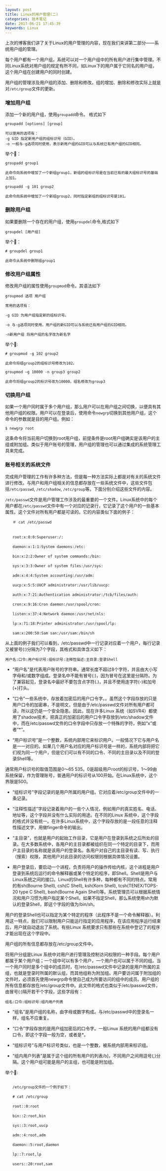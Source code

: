 ```yaml
---
layout: post
title: Linux的用户管理(二)
categories: 技术笔记
date: 2017-06-21 17:45:39
keywords: Linux
---
```



上次的博客我们讲了关于Linux的用户管理的内容，现在我们来讲第二部分——系统用户组的管理。

每个用户都有一个用户组，系统可以对一个用户组中的所有用户进行集中管理。不同Linux系统对用户组的规定有所不同，如Linux下的用户属于它同名的用户组，这个用户组在创建用户的同时创建。

用户组的管理涉及用户组的添加、删除和修改。组的增加、删除和修改实际上就是对`/etc/group`文件的更新。

### 增加用户组

添加一个新的用户组，使用`groupadd`命令。 格式如下

```
groupadd [options] [group]

可以使用的选项有： 
-g GID 指定新用户组的组标识号（GID）。
-o 一般与-g选项同时使用，表示新用户组的GID可以与系统已有用户组的GID相同。

```

<!--more-->

举个🌰：

```
groupadd group1

此命令向系统中增加了一个新组group1，新组的组标识号是在当前已有的最大组标识号的基础上加1。 

groupadd -g 101 group2

此命令向系统中增加了一个新组group2，同时指定新组的组标识号是101。 

```


### 删除用户组

如果要删除一个存在的用户组，使用`groupdel`命令,格式如下

```
groupdel [用户组]

```

举个🌰：

```
# groupdel group1

此命令从系统中删除组group1
```


### 修改用户组属性

修改用户组的属性使用`groupmod`命令。其语法如下

```
groupmod 选项 用户组

常用的选项有： 

-g GID 为用户组指定新的组标识号。

-o 与-g选项同时使用，用户组的新GID可以与系统已有用户组的GID相同。

-n新用户组 将用户组的名字改为新名字

```

举个🌰:

```
# groupmod -g 102 group2

此命令将组group2的组标识号修改为102。 

groupmod –g 10000 -n group3 group2

此命令将组group2的标识号改为10000，组名修改为group3

```

### 切换用户组

如果一个用户同时属于多个用户组，那么用户可以在用户组之间切换，以便具有其他用户组的权限。用户可以在登录后，使用命令`newgrp`切换到其他用户组，这个命令的参数就是目的用户组。例如： 

```
$ newgrp root

```

这条命令将当前用户切换到root用户组，前提条件是root用户组确实是该用户的主组或附加组。类似于用户账号的管理，用户组的管理也可以通过集成的系统管理工具来完成。

### 账号相关的系统文件

完成用户管理的工作有许多种方法，但是每一种方法实际上都是对有关的系统文件进行修改。与用户和用户组相关的信息都存放在一些系统文件中，这些文件包括`/etc/passwd`, `/etc/shadow`, `/etc/group`等。下面分别介绍这些文件的内容。

`/etc/passwd`文件是用户管理工作涉及的最重要的一个文件。Linux系统中的每个用户都在`/etc/passwd`文件中有一个对应的记录行，它记录了这个用户的一些基本属性。这个文件对所有用户都是可读的。它的内容类似下面的例子： 

```
　　＃ cat /etc/passwd
　　

　　root:x:0:0:Superuser:/:

　　daemon:x:1:1:System daemons:/etc:

　　bin:x:2:2:Owner of system commands:/bin:

　　sys:x:3:3:Owner of system files:/usr/sys:

　　adm:x:4:4:System accounting:/usr/adm:

　　uucp:x:5:5:UUCP administrator:/usr/lib/uucp:

　　auth:x:7:21:Authentication administrator:/tcb/files/auth:

　　cron:x:9:16:Cron daemon:/usr/spool/cron:

　　listen:x:37:4:Network daemon:/usr/net/nls:

　　lp:x:71:18:Printer administrator:/usr/spool/lp:

　　sam:x:200:50:Sam san:/usr/sam:/bin/sh

```

从上面的例子我们可以看到，/etc/passwd中一行记录对应着一个用户，每行记录又被冒号(:)分隔为7个字段，其格式和具体含义如下： 

```
用户名:口令:用户标识号:组标识号:注释性描述:主目录:登录Shell
```

- “用户名”是代表用户账号的字符串。通常长度不超过8个字符，并且由大小写字母和/或数字组成。登录名中不能有冒号(:)，因为冒号在这里是分隔符。为了兼容起见，登录名中最好不要包含点字符(.)，并且不使用连字符(-)和加号(+)打头。 

- “口令”一些系统中，存放着加密后的用户口令字。。虽然这个字段存放的只是用户口令的加密串，不是明文，但是由于/etc/passwd文件对所有用户都可读，所以这仍是一个安全隐患。因此，现在许多Linux 系统（如SVR4）都使用了shadow技术，把真正的加密后的用户口令字存放到/etc/shadow文件中，而在/etc/passwd文件的口令字段中只存放一个特殊的字符，例如“x”或者“*”。 

- “用户标识号”是一个整数，系统内部用它来标识用户。一般情况下它与用户名是一一对应的。如果几个用户名对应的用户标识号是一样的，系统内部将把它们视为同一个用户，但是它们可以有不同的口令、不同的主目录以及不同的登录Shell等。 

通常用户标识号的取值范围是0～65 535。0是超级用户root的标识号，1～99由系统保留，作为管理账号，普通用户的标识号从100开始。在Linux系统中，这个界限是500。 

- “组标识号”字段记录的是用户所属的用户组。它对应着/etc/group文件中的一条记录。 

- “注释性描述”字段记录着用户的一些个人情况，例如用户的真实姓名、电话、地址等，这个字段并没有什么实际的用途。在不同的Linux 系统中，这个字段的格式并没有统一。在许多Linux系统中，这个字段存放的是一段任意的注释性描述文字，用做finger命令的输出。 

- “主目录”，也就是用户的起始工作目录，它是用户在登录到系统之后所处的目录。在大多数系统中，各用户的主目录都被组织在同一个特定的目录下，而用户主目录的名称就是该用户的登录名。各用户对自己的主目录有读、写、执行（搜索）权限，其他用户对此目录的访问权限则根据具体情况设置。 
　
- 用户登录后，要启动一个进程，负责将用户的操作传给内核，这个进程是用户登录到系统后运行的命令解释器或某个特定的程序，即Shell。Shell是用户与Linux系统之间的接口。Linux的Shell有许多种，每种都有不同的特点。常用的有sh(Bourne Shell), csh(C Shell), ksh(Korn Shell), tcsh(TENEX/TOPS-20 type C Shell), bash(Bourne Again Shell)等。系统管理员可以根据系统情况和用户习惯为用户指定某个Shell。如果不指定Shell，那么系统使用sh为默认的登录Shell，即这个字段的值为/bin/sh。 

用户的登录Shell也可以指定为某个特定的程序（此程序不是一个命令解释器）。利用这一特点，我们可以限制用户只能运行指定的应用程序，在该应用程序运行结束后，用户就自动退出了系统。有些Linux 系统要求只有那些在系统中登记了的程序才能出现在这个字段中。 


用户组的所有信息都存放在/etc/group文件中。 

将用户分组是Linux 系统中对用户进行管理及控制访问权限的一种手段。每个用户都属于某个用户组；一个组中可以有多个用户，一个用户也可以属于不同的组。当一个用户同时是多个组中的成员时，在/etc/passwd文件中记录的是用户所属的主组，也就是登录时所属的默认组，而其他组称为附加组。用户要访问属于附加组的文件时，必须首先使用newgrp命令使自己成为所要访问的组中的成员。用户组的所有信息都存放在/etc/group文件中。此文件的格式也类似于/etc/passwd文件，由冒号(:)隔开若干个字段，这些字段有： 

```
组名:口令:组标识号:组内用户列表
```

- “组名”是用户组的名称，由字母或数字构成。与/etc/passwd中的登录名一样，组名不应重复。 
- “口令”字段存放的是用户组加密后的口令字。一般Linux 系统的用户组都没有口令，即这个字段一般为空，或者是*。 

- “组标识号”与用户标识号类似，也是一个整数，被系统内部用来标识组。 

- “组内用户列表”是属于这个组的所有用户的列表/b]，不同用户之间用逗号(,)分隔。这个用户组可能是用户的主组，也可能是附加组。 


举个🌰:

```

　　/etc/group文件的一个例子如下： 

　　# cat /etc/group 

　　root::0:root

　　bin::2:root,bin

　　sys::3:root,uucp

　　adm::4:root,adm

　　daemon::5:root,daemon

　　lp::7:root,lp

　　users::20:root,sam
　　
```